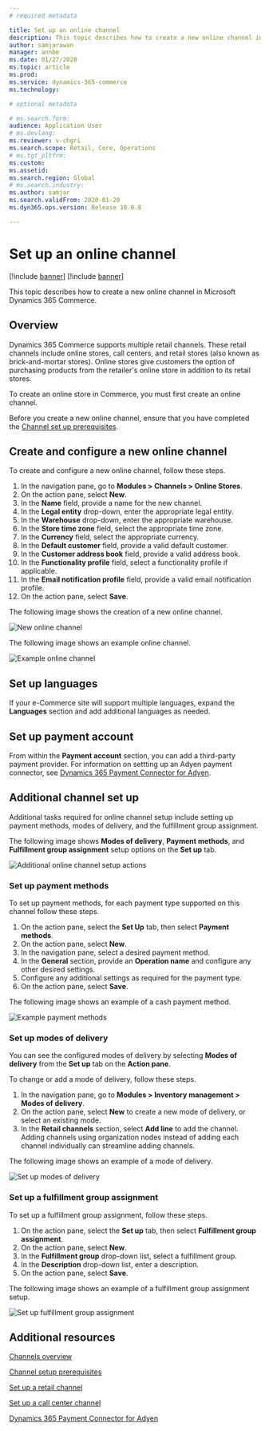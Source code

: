 ```yaml
---
# required metadata

title: Set up an online channel
description: This topic describes how to create a new online channel in Microsoft Dynamics 365 Commerce.
author: samjarawan
manager: annbe
ms.date: 01/27/2020
ms.topic: article
ms.prod: 
ms.service: dynamics-365-commerce
ms.technology: 

# optional metadata

# ms.search.form: 
audience: Application User
# ms.devlang: 
ms.reviewer: v-chgri
ms.search.scope: Retail, Core, Operations
# ms.tgt_pltfrm: 
ms.custom: 
ms.assetid: 
ms.search.region: Global
# ms.search.industry: 
ms.author: samjar
ms.search.validFrom: 2020-01-20
ms.dyn365.ops.version: Release 10.0.8

---
```

# Set up an online channel

[!include [banner](../includes/preview-banner.md)]
[!include [banner](../includes/banner.md)]

This topic describes how to create a new online channel in Microsoft Dynamics 365 Commerce.

## Overview

Dynamics 365 Commerce supports multiple retail channels. These retail channels include online stores, call centers, and retail stores (also known as brick-and-mortar stores). Online stores give customers the option of purchasing products from the retailer's online store in addition to its retail stores.

To create an online store in Commerce, you must first create an online channel. 

Before you create a new online channel, ensure that you have completed the [Channel set up prerequisites](channels-prerequisites.md).

## Create and configure a new online channel

To create and configure a new online channel, follow these steps.

1. In the navigation pane, go to **Modules \> Channels \> Online Stores**.
1. On the action pane, select **New**.
1. In the **Name** field, provide a name for the new channel.
1. In the **Legal entity** drop-down, enter the appropriate legal entity.
1. In the **Warehouse** drop-down, enter the appropriate warehouse.
1. In the **Store time zone** field, select the appropriate time zone.
1. In the **Currency** field, select the appropriate currency.
1. In the **Default customer** field, provide a valid default customer.
1. In the **Customer address book** field, provide a valid address book.
1. In the **Functionality profile** field, select a functionality profile if applicable.
1. In the **Email notification profile** field, provide a valid email notification profile.
1. On the action pane, select **Save**.

The following image shows the creation of a new online channel.

![New online channel](media/channel-setup-online-1.png)

The following image shows an example online channel.

![Example online channel](media/channel-setup-online-2.png)

## Set up languages

If your e-Commerce site will support multiple languages, expand the **Languages** section and add additional languages as needed.

## Set up payment account

From within the **Payment account** section, you can add a third-party payment provider. For information on settting up an Adyen payment connector, see [Dynamics 365 Payment Connector for Adyen](../retail/dev-itpro/adyen-connector.md).

## Additional channel set up

Additional tasks required for online channel setup include setting up payment methods, modes of delivery, and the fulfillment group assignment.

The following image shows **Modes of delivery**, **Payment methods**, and **Fulfillment group assignment** setup options on the **Set up** tab.

![Additional online channel setup actions](media/channel-setup-online-3.png)

### Set up payment methods

To set up payment methods, for each payment type supported on this channel follow these steps.

1. On the action pane, select the **Set Up** tab, then select **Payment methods**.
1. On the action pane, select **New**.
1. In the navigation pane, select a desired payment method.
1. In the **General** section, provide an **Operation name** and configure any other desired settings.
1. Configure any additional settings as required for the payment type.
1. On the action pane, select **Save**.

The following image shows an example of a cash payment method.

![Example payment methods](media/channel-setup-retail-5.png)

### Set up modes of delivery

You can see the configured modes of delivery by selecting **Modes of delivery** from the **Set up** tab on the **Action pane**.  

To change or add a mode of delivery, follow these steps.

1. In the navigation pane, go to **Modules \> Inventory management \> Modes of delivery**.
1. On the action pane, select **New** to create a new mode of delivery, or select an existing mode.
1. In the **Retail channels** section, select **Add line** to add the channel. Adding channels using organization nodes instead of adding each channel individually can streamline adding channels.

The following image shows an example of a mode of delivery.

![Set up modes of delivery](media/channel-setup-retail-7.png)

### Set up a fulfillment group assignment

To set up a fulfillment group assignment, follow these steps.

1. On the action pane, select the **Set up** tab, then select **Fulfillment group assignment**.
1. On the action pane, select **New**.
1. In the **Fulfillment group** drop-down list, select a fulfillment group.
1. In the **Description** drop-down list, enter a description.
1. On the action pane, select **Save**.

The following image shows an example of a fulfillment group assignment setup.

![Set up fulfillment group assignment](media/channel-setup-retail-9.png)

## Additional resources

[Channels overview](channels-overview.md)

[Channel setup prerequisites](channels-prerequisites.md)

[Set up a retail channel](channel-setup-retail.md)

[Set up a call center channel](channel-setup-callcenter.md)

[Dynamics 365 Payment Connector for Adyen](../retail/dev-itpro/adyen-connector.md)
